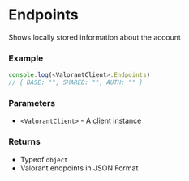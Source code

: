 # Endpoints
Shows locally stored information about the account
</br>

### Example
```js
console.log(<ValorantClient>.Endpoints)
// { BASE: "", SHARED: "", AUTH: "" }
```

### Parameters
* `<ValorantClient>` - A [client](https://valorant-js.stoplight.io/docs/valorant-js/docs/client/Constructor.md) instance

### Returns
* Typeof `object`
* Valorant endpoints in JSON Format


